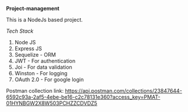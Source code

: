 **Project-management**

This is a NodeJs based project.

*Tech Stack*
1. Node JS
2. Express JS 
3. Sequelize - ORM 
4. JWT - For authentication
4. Joi - For data validation
5. Winston - For logging
6. OAuth 2.0 - For google login



Postman collection link: https://api.postman.com/collections/23847644-6592c93a-2af5-4ebe-be16-c2c78131e360?access_key=PMAT-01HYNBGW2X8W503PCHZZCDVDZ5